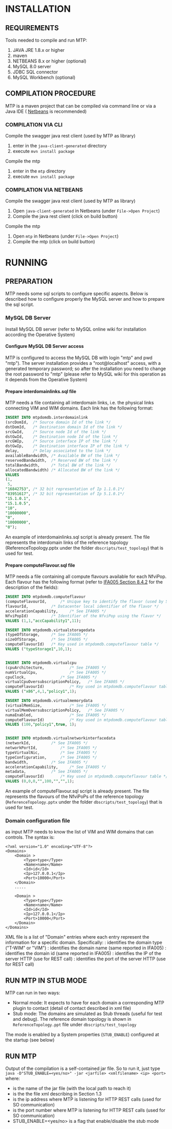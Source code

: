 # INSTALLATION

## REQUIREMENTS
Tools needed to compile and run MTP:
1. JAVA JRE 1.8.x or higher
2. maven 
3. NETBEANS 8.x or higher (optional)
4. MySQL 8.0 server
5. JDBC SQL connector
6. MySQL Workbench (optional)


## COMPILATION PROCEDURE
MTP is a maven project that can be compiled via command line or via a Java IDE ( [Netbeans](https://netbeans.apache.org/download/nb90/nb90.html) is recommended)

### COMPILATION VIA CLI
Compile the swagger java rest client (used by MTP as library)
1. enter in the ` java-client-generated ` directory
2. execute ` mvn install package `

Compile the mtp
1. enter in the ` mtp ` directory
2. execute ` mvn install package `


### COMPILATION VIA NETBEANS
Compile the swagger java rest client (used by MTP as library)
1. Open ` java-client-generated ` in Netbeans (under ` File->Open Project `)
2. Compile the java rest client (click on build button)

Compile the mtp
1. Open ` mtp ` in Netbeans (under ` File->Open Project `)
2. Compile the mtp (click on build button)

 

# RUNNING
## PREPARATION
MTP needs some sql scripts to configure specific aspects. Below is described how to configure properly the MySQL server and how to prepare the sql script.

### MySQL DB Server 
Install MySQL DB server (refer to MySQL online wiki for installation according the Operative System)

#### Configure MySQL DB Server access
MTP is configured to access the MySQL DB with login "mtp" and pwd "mtp").
The server installation provides a "root@localhost" access, with a generated temporary password; so after the installation you need to change the root password to "mtp" (please refer to MySQL wiki for this operation as it depends from the Operative System)



#### Prepare interdomainlinks.sql file
MTP needs a file containing all interdomain links, i.e. the physical links connecting VIM and WIM domains. Each link has the following format:
```sql
INSERT INTO mtpdomdb.interdomainlink
(srcDomId, 	/* Source domain Id of the link */
dstDomId,  	/* Destination domain Id of the link */
srcGwId,   	/* Source node Id of the link */
dstGwId,	/* Destination node Id of the link */
srcGWIp,	/* Source interface IP of the link */
dstGwIp,	/* Destination interface IP of the link */
delay,		/* Delay associated to the link */
availableBandwidth,	/* Available BW of the link */
reservedBandwidth,	/* Reserved BW of the link */
totalBandwidth,		/* Total BW of the link */
allocatedBandwidth)	/* Allocated BW of the link */
VALUES
(1, 
 5,
"16842753",	/* 32 bit representation of Ip 1.1.0.1*/ 
"83951617",	/* 32 bit representation of Ip 5.1.0.1*/
"15.1.0.1",
"15.1.0.5",
"10",
"10000000",
"0",
"10000000",
"0");
```

An example of interdomainlinks.sql script is already present. The file represents the interdomain links of the reference topology (ReferenceTopology.pptx under the folder ` dbscripts/test_topology `) 
 that is used for test. 

####  Prepare computeFlavour.sql file
MTP needs a file containing all compute flavours available for each NfviPop. Each flavour has the following format (refer to [IFA005 Section 8.4.2](https://www.etsi.org/deliver/etsi_gs/NFV-IFA/001_099/005/02.01.01_60/gs_NFV-IFA005v020101p.pdf) for the description of the fields):

```sql
INSERT INTO mtpdomdb.computeflavour
(computeFlavourId,		/* Unique key to identify the flavor (used by SO) */
flavourId,			/* Datacenter local identifier of the flavor */
accelerationCapability,		/* See IFA005 */
NfviPopId)			/* Identifier of the NfviPop using the flavor */
VALUES (1,1,"accCapability1",11);

INSERT INTO mtpdomdb.virtualstoragedata
(typeOfStorage,		/* See IFA005 */
sizeOfStorage,		/* See IFA005 */
computeFlavourId)	/* Key used in mtpdomdb.computeflavour table */
VALUES ("typeStorage1",10,1);


INSERT INTO mtpdomdb.virtualcpu
(cpuArchitecture,			/* See IFA005 */
numVirtualCpu,				/* See IFA005 */
cpuClock,				/* See IFA005 */
virtualCpuOversubscriptionPolicy,	/* See IFA005 */
computeFlavourId) 			/* Key used in mtpdomdb.computeflavour table */
VALUES ("x86",4,1,"policy1",1);

INSERT INTO mtpdomdb.virtualmemorydata
(virtualMemSize,			/* See IFA005 */
virtualMemOversubscriptionPolicy,	/* See IFA005 */
numaEnabled,				/* See IFA005 */
computeFlavourId)			/* Key used in mtpdomdb.computeflavour table */
VALUES (100,"policy1",true, 1);


INSERT INTO mtpdomdb.virtualnetworkinterfacedata
(networkId,			/* See IFA005 */
networkPortId,			/* See IFA005 */
typeVirtualNic,			/* See IFA005 */
typeConfiguration,		/* See IFA005 */
bandwidth,			/* See IFA005 */
accelerationCapability,		/* See IFA005 */
metadata,			/* See IFA005 */
computeFlavourId)		/* Key used in mtpdomdb.computeflavour table */
VALUES (0,0,0,"",100,"","",1);
```

An example of computeFlavour.sql script is already present. The file represents the flavours of the NfviPoPs of the reference topology (` ReferenceTopology.pptx ` under the folder  ` dbscripts/test_topology `) 
 that is used for test. 


   
### Domain configuration file 
as input MTP needs to know the list of VIM and WIM domains that can controls. The syntax is:

```
<?xml version="1.0" encoding="UTF-8"?>
<Domains>
    <Domain >
        <Type>type</Type>
        <Name>name</Name>
        <Id>id</Id>
        <Ip>127.0.0.1</Ip>
        <Port>10000</Port>
    </Domain>
	.....

    <Domain >
        <Type>type</Type>
        <Name>name</Name>
        <Id>id</Id>
        <Ip>127.0.0.1</Ip>
        <Port>10000</Port>
    </Domain>
</Domains>
```
XML file is a list of "Domain" entries where each entry represent the information for a specific domain. Specifically:
<Type>: identifies the domain type ("T-WIM" or "VIM")
<Name>: identifies the domain name (same reported in IFA005)
<Id>:   identifies the domain id (same reported in IFA005)
<Ip>:   identifies the IP of the server HTTP (use for REST call)
<Port>: identifies the port of the server HTTP (use for REST call)
 

## RUN MTP IN STUB MODE
MTP can run in two ways:
- Normal mode: It expects to have for each domain a corresponding MTP plugin to contact (detail of contact described in xml file)
- Stub mode: The domains are simulated as Stub threads (useful for test and debug). The reference domain topology is shown in ` ReferenceTopology.ppt ` file under ` dbscripts/test_topology `

The mode is enabled by a System properties (` STUB_ENABLE `) configured at the startup (see below)


## RUN MTP
Output of the compilation is a self-contained jar file. So to run it, just type ` java -D"STUB_ENABLE=<yes/no>" -jar <jarfile> <xmlfilename> <ip> <port> ` 
where:
- <jarfile> is the name of the jar file (with the local path to reach it)
- <xmlfilename> is the the file xml describing in Section 1.3 
- <ip> is the ip address where MTP is listening for HTTP REST calls (used for SO communication)
- <port> is the port number where MTP is listening for HTTP REST calls (used for SO communication)
- STUB_ENABLE=<yes/no> is a flag that enable/disable the stub mode
